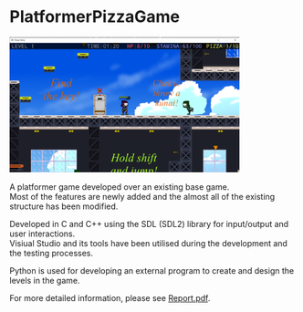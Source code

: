 # PlatformerPizzaGame

<img src="level1.png" width="80%">

A platformer game developed over an existing base game.  
Most of the features are newly added and the almost all of the existing structure has been modified.  

Developed in C and C++ using the SDL (SDL2) library for input/output and user interactions.  
Visiual Studio and its tools have been utilised during the development and the testing processes.  

Python is used for developing an external program to create and design the levels in the game.  

For more detailed information, please see <a href="/Report.pdf">Report.pdf</a>.  

